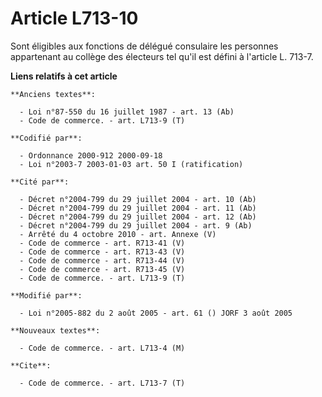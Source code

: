 # Article L713-10

Sont éligibles aux fonctions de délégué consulaire les personnes appartenant au collège des électeurs tel qu'il est défini à
l'article L. 713-7.

**Liens relatifs à cet article**

	**Anciens textes**:

	  - Loi n°87-550 du 16 juillet 1987 - art. 13 (Ab)
	  - Code de commerce. - art. L713-9 (T)

	**Codifié par**:

	  - Ordonnance 2000-912 2000-09-18
	  - Loi n°2003-7 2003-01-03 art. 50 I (ratification)

	**Cité par**:

	  - Décret n°2004-799 du 29 juillet 2004 - art. 10 (Ab)
	  - Décret n°2004-799 du 29 juillet 2004 - art. 11 (Ab)
	  - Décret n°2004-799 du 29 juillet 2004 - art. 12 (Ab)
	  - Décret n°2004-799 du 29 juillet 2004 - art. 9 (Ab)
	  - Arrêté du 4 octobre 2010 - art. Annexe (V)
	  - Code de commerce - art. R713-41 (V)
	  - Code de commerce - art. R713-43 (V)
	  - Code de commerce - art. R713-44 (V)
	  - Code de commerce - art. R713-45 (V)
	  - Code de commerce. - art. L713-9 (T)

	**Modifié par**:

	  - Loi n°2005-882 du 2 août 2005 - art. 61 () JORF 3 août 2005

	**Nouveaux textes**:

	  - Code de commerce. - art. L713-4 (M)

	**Cite**:

	  - Code de commerce. - art. L713-7 (T)
